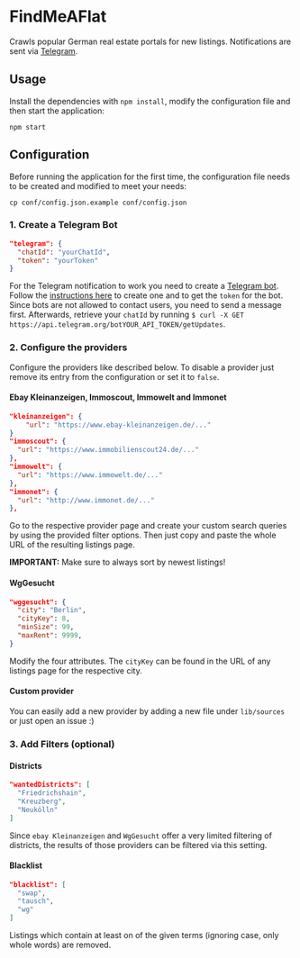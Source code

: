 # FindMeAFlat

Crawls popular German real estate portals for new listings. Notifications are
sent via [Telegram](https://telegram.org).

## Usage

Install the dependencies with `npm install`, modify the configuration file and
then start the application:

```
npm start
```

## Configuration

Before running the application for the first time, the configuration file needs
to be created and modified to meet your needs:

```
cp conf/config.json.example conf/config.json
```

### 1. Create a Telegram Bot

```json
"telegram": {
  "chatId": "yourChatId",
  "token": "yourToken"
}
```

For the Telegram notification to work you need to create a [Telegram
bot](https://core.telegram.org/bots). Follow the [instructions
here](https://core.telegram.org/bots#botfather) to create one and to get the
`token` for the bot. Since bots are not allowed to contact users, you need to
send a message first. Afterwards, retrieve your `chatId` by running `$ curl -X
GET https://api.telegram.org/botYOUR_API_TOKEN/getUpdates`.

### 2. Configure the providers

Configure the providers like described below. To disable a provider just remove its entry from the configuration or set it to `false`.

#### Ebay Kleinanzeigen, Immoscout, Immowelt and Immonet

```json
"kleinanzeigen": {
    "url": "https://www.ebay-kleinanzeigen.de/..."
}
"immoscout": {
  "url": "https://www.immobilienscout24.de/..."
},
"immowelt": {
  "url": "https://www.immowelt.de/..."
},
"immonet": {
  "url": "http://www.immonet.de/..."
},
```

Go to the respective provider page and create your custom search queries by
using the provided filter options. Then just copy and paste the whole URL of
the resulting listings page.

**IMPORTANT:** Make sure to always sort by newest listings!

#### WgGesucht

```json
"wggesucht": {
  "city": "Berlin",
  "cityKey": 8,
  "minSize": 99,
  "maxRent": 9999,
}
```

Modify the four attributes. The `cityKey` can be found in the URL of any
listings page for the respective city.

#### Custom provider

You can easily add a new provider by adding a new file under `lib/sources` or
just open an issue :)

### 3. Add Filters (optional)

#### Districts

```json
"wantedDistricts": [
  "Friedrichshain",
  "Kreuzberg",
  "Neukölln"
]
```

Since `ebay Kleinanzeigen` and `WgGesucht` offer a very limited filtering of
districts, the results of those providers can be filtered via this setting.

#### Blacklist

```json
"blacklist": [
  "swap",
  "tausch",
  "wg"
]
```

Listings which contain at least on of the given terms (ignoring case, only
whole words) are removed.
